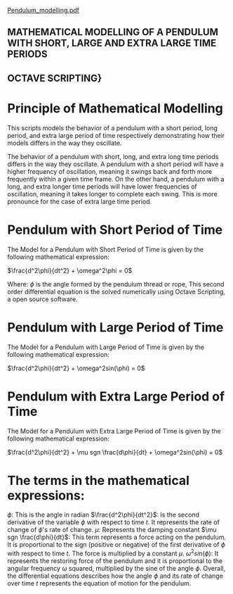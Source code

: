[Pendulum_modelling.pdf](https://github.com/Tachia/Pendulum_Model_with_Octave/files/14729675/Pendulum_modelling.pdf)

## MATHEMATICAL MODELLING OF A PENDULUM WITH SHORT, LARGE AND EXTRA LARGE TIME PERIODS
## OCTAVE SCRIPTING}

# Principle of Mathematical Modelling
This scripts models the behavior of a pendulum with a short period, long period, and extra large period of time respectively demonstrating how their models differs in the way they oscillate.

The behavior of a pendulum with short, long, and extra long time periods differs in the way they oscillate. A pendulum with a short period will have a higher frequency of oscillation, meaning it swings back and forth more frequently within a given time frame. On the other hand, a pendulum with a long, and extra longer time periods will have lower frequencies of oscillation, meaning it takes longer to complete each swing. This is more pronounce for the case of extra large time period.

# Pendulum with Short Period of Time

The Model for a Pendulum with Short Period of Time is given by the following mathematical expression:

$\frac{d^2\phi}{dt^2} + \omega^2\phi = 0$

Where: $\phi$ is the angle formed by the pendulum thread or rope, 
This second order differential equation is the solved numerically using Octave Scripting, a open source software.

# Pendulum with Large Period of Time

The Model for a Pendulum with Large Period of Time is given by the following mathematical expression:

$\frac{d^2\phi}{dt^2} + \omega^2sin(\phi) = 0$

# Pendulum with Extra Large Period of Time

The Model for a Pendulum with Extra Large Period of Time is given by the following mathematical expression:

$\frac{d^2\phi}{dt^2} + \mu sgn \frac{d\phi}{dt} + \omega^2sin(\phi) = 0$

# The terms in the mathematical expressions:
$\phi$: This is the angle in radian
$\frac{d^2\phi}{dt^2}$: Is the second derivative of the variable $\phi$ with respect to time $t$. It represents the rate of change of $\phi$'s rate of change.
$\mu$: Represents the damping constant
$\mu sgn \frac{d\phi}{dt}$: This term represents a force acting on the pendulum. It is proportional to the sign (positive or negative) of the first derivative of $\phi$ with respect to time $t$. The force is multiplied by a constant $\mu$.
$\omega^2sin(\phi)$: It represents the restoring force of the pendulum and it is proportional to the angular frequency $\omega$ squared, multiplied by the sine of the angle $\phi$.
Overall, the differential equations describes how the angle $\phi$ and its rate of change over time $t$ represents the equation of motion for the pendulum.
